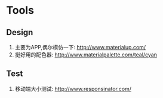 # Tools

## Design

1. 主要为APP,偶尔模仿一下: <http://www.materialup.com/>
2. 挺好用的配色器: <http://www.materialpalette.com/teal/cyan>


## Test

1. 移动端大小测试: <http://www.responsinator.com/>
